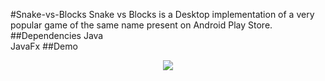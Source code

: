 #Snake-vs-Blocks
Snake vs Blocks is a Desktop implementation of a very popular game of the same name present on Android Play Store.
##Dependencies
Java\
JavaFx
##Demo
<p align="middle" float="left">
<img src="https://github.com/rawat-sahil/snake-vs-blocks/blob/master/snake-vs-blocks.gif">
</p>
